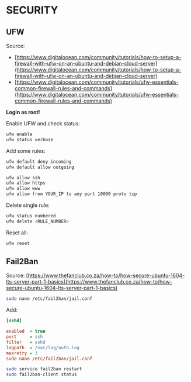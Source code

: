 # SECURITY

## UFW

Source: 

* [https://www.digitalocean.com/community/tutorials/how-to-setup-a-firewall-with-ufw-on-an-ubuntu-and-debian-cloud-server](https://www.digitalocean.com/community/tutorials/how-to-setup-a-firewall-with-ufw-on-an-ubuntu-and-debian-cloud-server)
* [https://www.digitalocean.com/community/tutorials/ufw-essentials-common-firewall-rules-and-commands](https://www.digitalocean.com/community/tutorials/ufw-essentials-common-firewall-rules-and-commands)

**Login as root!**

Enable UFW and check status:

```bash
ufw enable
ufw status verbose
```

Add some rules:

```bash
ufw default deny incoming
ufw default allow outgoing

ufw allow ssh
ufw allow https
ufw allow www
ufw allow from YOUR_IP to any port 10000 proto tcp
```

Delete single rule:

```bash
ufw status numbered
ufw delete <RULE_NUMBER>
```


Reset all:

```bash
ufw reset
```


## Fail2Ban

Source: [https://www.thefanclub.co.za/how-to/how-secure-ubuntu-1604-lts-server-part-1-basics](https://www.thefanclub.co.za/how-to/how-secure-ubuntu-1604-lts-server-part-1-basics)

```bash
sudo nano /etc/fail2ban/jail.conf
```

Add:

```ini
[sshd]

enabled  = true
port     = ssh
filter   = sshd
logpath  = /var/log/auth.log
maxretry = 3
sudo nano /etc/fail2ban/jail.conf
```


```bash
sudo service fail2ban restart
sudo fail2ban-client status
```
